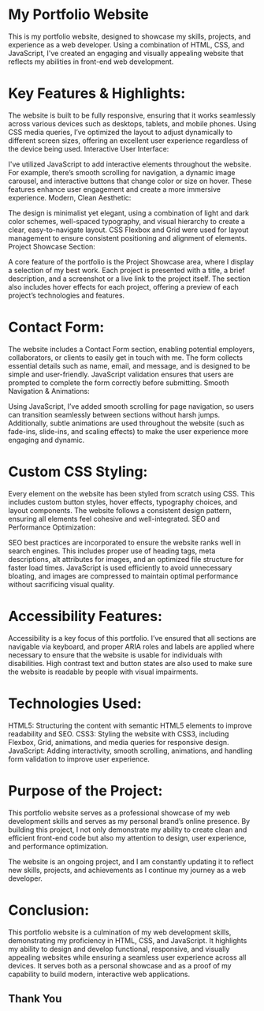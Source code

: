 # My Portfolio Website

This is my portfolio website, designed to showcase my skills, projects, and experience as a web developer. Using a combination of HTML, CSS, and JavaScript, I've created an engaging and visually appealing website that reflects my abilities in front-end web development.

# Key Features & Highlights:
The website is built to be fully responsive, ensuring that it works seamlessly across various devices such as desktops, tablets, and mobile phones. Using CSS media queries, I’ve optimized the layout to adjust dynamically to different screen sizes, offering an excellent user experience regardless of the device being used.
Interactive User Interface:

I've utilized JavaScript to add interactive elements throughout the website. For example, there’s smooth scrolling for navigation, a dynamic image carousel, and interactive buttons that change color or size on hover. These features enhance user engagement and create a more immersive experience.
Modern, Clean Aesthetic:

The design is minimalist yet elegant, using a combination of light and dark color schemes, well-spaced typography, and visual hierarchy to create a clear, easy-to-navigate layout. CSS Flexbox and Grid were used for layout management to ensure consistent positioning and alignment of elements.
Project Showcase Section:

A core feature of the portfolio is the Project Showcase area, where I display a selection of my best work. Each project is presented with a title, a brief description, and a screenshot or a live link to the project itself. The section also includes hover effects for each project, offering a preview of each project’s technologies and features.

# Contact Form:
The website includes a Contact Form section, enabling potential employers, collaborators, or clients to easily get in touch with me. The form collects essential details such as name, email, and message, and is designed to be simple and user-friendly. JavaScript validation ensures that users are prompted to complete the form correctly before submitting.
Smooth Navigation & Animations:

Using JavaScript, I’ve added smooth scrolling for page navigation, so users can transition seamlessly between sections without harsh jumps. Additionally, subtle animations are used throughout the website (such as fade-ins, slide-ins, and scaling effects) to make the user experience more engaging and dynamic.

# Custom CSS Styling:
Every element on the website has been styled from scratch using CSS. This includes custom button styles, hover effects, typography choices, and layout components. The website follows a consistent design pattern, ensuring all elements feel cohesive and well-integrated.
SEO and Performance Optimization:

SEO best practices are incorporated to ensure the website ranks well in search engines. This includes proper use of heading tags, meta descriptions, alt attributes for images, and an optimized file structure for faster load times. JavaScript is used efficiently to avoid unnecessary bloating, and images are compressed to maintain optimal performance without sacrificing visual quality.

# Accessibility Features:
Accessibility is a key focus of this portfolio. I’ve ensured that all sections are navigable via keyboard, and proper ARIA roles and labels are applied where necessary to ensure that the website is usable for individuals with disabilities. High contrast text and button states are also used to make sure the website is readable by people with visual impairments.

# Technologies Used:

HTML5: Structuring the content with semantic HTML5 elements to improve readability and SEO.
CSS3: Styling the website with CSS3, including Flexbox, Grid, animations, and media queries for responsive design.
JavaScript: Adding interactivity, smooth scrolling, animations, and handling form validation to improve user experience.

# Purpose of the Project:
This portfolio website serves as a professional showcase of my web development skills and serves as my personal brand’s online presence. By building this project, I not only demonstrate my ability to create clean and efficient front-end code but also my attention to design, user experience, and performance optimization.

The website is an ongoing project, and I am constantly updating it to reflect new skills, projects, and achievements as I continue my journey as a web developer.

# Conclusion: 
This portfolio website is a culmination of my web development skills, demonstrating my proficiency in HTML, CSS, and JavaScript. It highlights my ability to design and develop functional, responsive, and visually appealing websites while ensuring a seamless user experience across all devices. It serves both as a personal showcase and as a proof of my capability to build modern, interactive web applications.

## Thank You 
